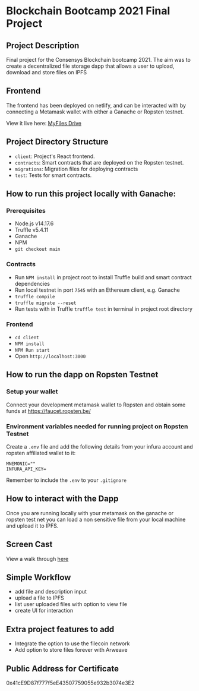 # Blockchain Bootcamp 2021 Final Project 

## Project Description

Final project for the Consensys Blockchain bootcamp 2021. The aim was to create a decentralized file storage dapp that allows a user to upload, download and store files on IPFS
	
## Frontend

The frontend has been deployed on netlify, and can be interacted with by connecting a Metamask wallet with either a Ganache or Ropsten testnet. 

View it live here: [MyFiles Drive](https://#/)

## Project Directory Structure

- `client`: Project's React frontend.
- `contracts`: Smart contracts that are deployed on the Ropsten testnet.
- `migrations`: Migration files for deploying contracts
- `test`: Tests for smart contracts.

## How to run this project locally with Ganache:

### Prerequisites

- Node.js v14.17.6
- Truffle v5.4.11 
- Ganache
- NPM
- `git checkout main`

### Contracts

- Run `NPM install` in project root to install Truffle build and smart contract dependencies
- Run local testnet in port `7545` with an Ethereum client, e.g. Ganache
- `truffle compile`
- `truffle migrate --reset`
- Run tests with in Truffle `truffle test` in terminal in project root directory

### Frontend

- `cd client`
- `NPM install`
- `NPM Run start`
- Open `http://localhost:3000`


## How to run the dapp on Ropsten Testnet 

### Setup your wallet 

Connect your development metamask wallet to Ropsten and obtain some funds at 
https://faucet.ropsten.be/

### Environment variables needed for running project on Ropsten Testnet 

Create a ```.env``` file and add the following details from your infura account and ropsten affiliated wallet to it: 

```
MNEMONIC=""
INFURA_API_KEY= 
```
Remember to include the ```.env``` to your ```.gitignore```

## How to interact with the Dapp

Once you are running locally with your metamask on the ganache or ropsten test net you can load a non sensitive file from your local machine and upload it to IPFS. 

## Screen Cast 
View a walk through [here](https://www.loom.com/share/ec58fbddad014039884de2b4eb386e9f)


## Simple Workflow
- add file and description input 
- upload a file to IPFS 
- list user uploaded files with option to view file 
- create UI for interaction 

## Extra project features to add

- Integrate the option to use the filecoin network 
- Add option to store files forever with Arweave

## Public Address for Certificate 
0x41cE9D87f777f5eE43507759055e932b3074e3E2

